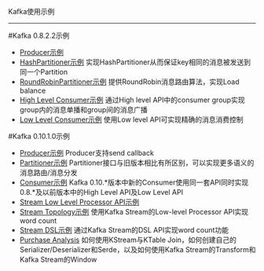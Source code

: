 Kafka使用示例

------

#Kafka 0.8.2.2示例
 - [Producer示例](https://github.com/habren/KafkaExample/blob/master/demokafka.0.8.2.2/src/main/java/com/jasongj/kafka/ProducerDemo.java) 
 - [HashPartitioner示例](https://github.com/habren/KafkaExample/blob/master/demokafka.0.8.2.2/src/main/java/com/jasongj/kafka/HashPartitioner.java) 实现HashPartitioner从而保证key相同的消息被发送到同一个Partition
 - [RoundRobinPartitioner示例](https://github.com/habren/KafkaExample/blob/master/demokafka.0.8.2.2/src/main/java/com/jasongj/kafka/HashPartitioner.java) 提供RoundRobin消息路由算法，实现Load balance
 - [High Level Consumer示例](https://github.com/habren/KafkaExample/blob/master/demokafka.0.8.2.2/src/main/java/com/jasongj/kafka/DemoHighLevelConsumer.java) 通过High level API中的consumer group实现group内的消息单播和group间的消息广播
 - [Low Level Consumer示例](https://github.com/habren/KafkaExample/blob/master/demokafka.0.8.2.2/src/main/java/com/jasongj/kafka/DemoLowLevelConsumer.java) 使用Low level API可实现精确的消息消费控制

#Kafka 0.10.1.0示例
 - [Producer示例](https://github.com/habren/KafkaExample/tree/master/demokafka.0.10.1.0/src/main/java/com/jasongj/kafka/producer) Producer支持send callback
 - [Partitioner示例](https://github.com/habren/KafkaExample/blob/master/demokafka.0.10.1.0/src/main/java/com/jasongj/kafka/producer/HashPartitioner.java) Partitioner接口与旧版本相比有所区别，可以实现更多语义的消息路由/消息分发
 - [Consumer示例](https://github.com/habren/KafkaExample/tree/master/demokafka.0.10.1.0/src/main/java/com/jasongj/kafka/consumer) Kafka 0.10.*版本中新的Consumer使用同一套API同时实现0.8.*及以前版本中的High Level API及Low Level API
 - [Stream Low Level Processor API示例](https://github.com/habren/KafkaExample/blob/master/demokafka.0.10.1.0/src/main/java/com/jasongj/kafka/stream/WordCountProcessor.java) 
 - [Stream Topology示例](https://github.com/habren/KafkaExample/blob/master/demokafka.0.10.1.0/src/main/java/com/jasongj/kafka/stream/WordCountTopology.java) 使用Kafka Stream的Low-level Processor API实现word count
 - [Stream DSL示例](https://github.com/habren/KafkaExample/blob/master/demokafka.0.10.1.0/src/main/java/com/jasongj/kafka/stream/WordCountDSL.java) 通过Kafka Stream的DSL API实现word count功能
 - [Purchase Analysis](https://github.com/habren/KafkaExample/blob/master/demokafka.0.10.1.0/src/main/java/com/jasongj/kafka/stream/PurchaseAnalysis.java) 如何使用KStream与KTable Join，如何创建自己的Serializer/Deserializer和Serde，以及如何使用Kafka Stream的Transform和Kafka Stream的Window
